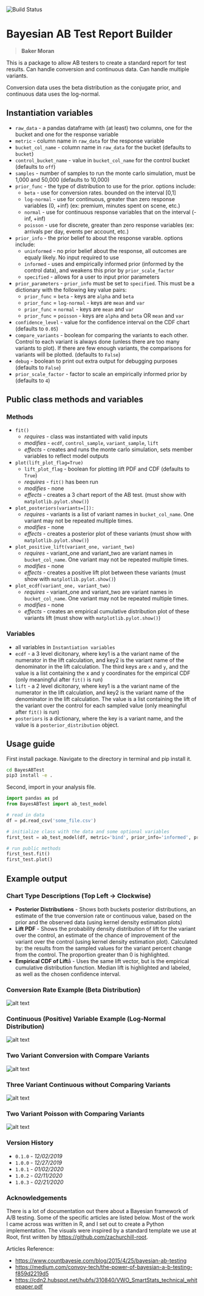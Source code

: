 ![Build Status](https://github.com/actions/BayesABTest/workflows/.github/workflows/build-tests.yml/badge.svg)

# Bayesian AB Test Report Builder

> **Baker Moran**

This is a package to allow AB testers to create a standard report for test results. Can handle conversion and continuous data. Can handle multiple variants.

Conversion data uses the beta distribution as the conjugate prior, and continuous data uses the log-normal.

## Instantiation variables

* `raw_data` - a pandas dataframe with (at least) two columns, one for the bucket and one for the response variable
* `metric` - column name in `raw_data` for the response variable
* `bucket_col_name` - column name in `raw_data` for the bucket (defaults to `bucket`)
* `control_bucket_name` - value in `bucket_col_name` for the control bucket (defaults to `off`)
* `samples` - number of samples to run the monte carlo simulation, must be 1,000 and 50,000 (defaults to 10,000)
* `prior_func` - the type of distribution to use for the prior. options include:
  * `beta` - use for conversion rates. bounded on the interval [0,1]
  * `log-normal` - use for continuous, greater than zero response variables (0, +inf) (ex: premium, minutes spent on scene, etc.)
  * `normal` - use for continuous response variables that on the interval (-inf, +inf)
  * `poisson` - use for discrete, greater than zero response variables (ex: arrivals per day, events per account, etc.)
* `prior_info` - the prior belief to about the response varable. options include:
  * `uninformed` - no prior belief about the response, all outcomes are equaly likely. No input required to use
  * `informed` - uses and empirically informed prior (informed by the control data), and weakens this prior by `prior_scale_factor`
  * `specified` - allows for a user to input prior parameters
* `prior_parameters` - `prior_info` must be set to `specified`. This must be a dictionary with the following key value pairs:
  * `prior_func` = `beta` - keys are `alpha` and `beta`
  * `prior_func` = `log-normal` - keys are `mean` and `var`
  * `prior_func` = `normal` - keys are `mean` and `var`
  * `prior_func` = `poisson` - keys are `alpha` and `beta` OR `mean` and `var`
* `confidence_level` - value for the confidence interval on the CDF chart (defaults to `0.05`)
* `compare_variants` - boolean for comparing the variants to each other. Control to each variant is always done (unless there are too many variants to plot). If there are few enough variants, the comparisons for variants will be plotted. (defaults to `False`)
* `debug` - boolean to print out extra output for debugging purposes (defaults to `False`)
* `prior_scale_factor` - factor to scale an empirically informed prior by (defaults to `4`)

## Public class methods and variables

### Methods

* `fit()`
  * *requires* - class was instantiated with valid inputs
  * *modifies* - `ecdf`, `control_sample`, `variant_sample`, `lift`
  * *effects* - creates and runs the monte carlo simulation, sets member variables to reflect model outputs
* `plot(lift_plot_flag=True)`
  * `lift_plot_flag` - boolean for plotting lift PDF and CDF (defaults to `True`)
  * *requires* - `fit()` has been run
  * *modifies* - none
  * *effects* - creates a 3 chart report of the AB test. (must show with `matplotlib.pylot.show()`)
* `plot_posteriors(variants=[]):`
  * *requires* - variants is a list of variant names in `bucket_col_name`. One variant may not be repeated multiple times.
  * *modifies* - none
  * *effects* - creates a posterior plot of these variants (must show with `matplotlib.pylot.show()`)
* `plot_positive_lift(variant_one, variant_two)`
  * *requires* - variant_one and variant_two are variant names in `bucket_col_name`. One variant may not be repeated multiple times.
  * *modifies* - none
  * *effects* - creates a positive lift plot between these variants (must show with `matplotlib.pylot.show()`)
* `plot_ecdf(variant_one, variant_two)`
  * *requires* - variant_one and variant_two are variant names in `bucket_col_name`. One variant may not be repeated multiple times.
  * *modifies* - none
  * *effects* - creates an empirical cumulative distribution plot of these variants lift (must show with `matplotlib.pylot.show()`)

### Variables

* all variables in `Instantiation variables`
* `ecdf` - a 3 level dicitonary, where key1 is a the variant name of the numerator in the lift calculation, and key2 is the variant name of the denominator in the lift calculation. The third keys are `x` and `y`, and the value is a list containing the x and y coordinates for the empirical CDF (only meaningful after `fit()` is run)
* `lift` - a 2 level dicitonary, where key1 is a the variant name of the numerator in the lift calculation, and key2 is the variant name of the denominator in the lift calculation. The value is a list containing the lift of the variant over the control for each sampled value (only meaningful after `fit()` is run)
* `posteriors` is a dictionary, where the key is a variant name, and the value is a `posterior_distribution` object.

## Usage guide

First install package. Navigate to the directory in terminal and pip install it.

```bash
cd BayesABTest
pip3 install -e .
```

Second, import in your analysis file.

```python
import pandas as pd
from BayesABTest import ab_test_model

# read in data
df = pd.read_csv('some_file.csv')

# initialize class with the data and some optional variables
first_test = ab_test_model(df, metric='bind', prior_info='informed', prior_func='beta', debug=True)

# run public methods
first_test.fit()
first_test.plot()
```

## Example output

### Chart Type Descriptions (Top Left -> Clockwise)

* **Posterior Distributions** - Shows both buckets posterior distributions, an estimate of the true conversion rate or continuous value, based on the prior and the observed data (using kernel density estimation plots)
* **Lift PDF** - Shows the probability density distribution of lift for the variant over the control, an estimate of the chance of improvement of the variant over the control (using kernel density estimation plot). Calculated by: the results from the sampled values for the variant percent change from the control. The proportion greater than 0 is highlighted.
* **Empirical CDF of Lift**å - Uses the same lift vector, but is the empirical cumulative distribution function. Median lift is highlighted and labeled, as well as the chosen confidence interval.

### Conversion Rate Example (Beta Distribution)

![alt text](img/one_var_conversion.png "Conversion Rate Example")

### Continuous (Positive) Variable Example (Log-Normal Distribution)

![alt text](img/one_var_continuous.png "Premium Example")

### Two Variant Conversion with Compare Variants

![alt text](img/two_var_conversion_compare.png "Two Variant Example")

### Three Variant Continuous without Comparing Variants

![alt text](img/three_var_continuous_not_compare.png "Three Variant Example")

### Two Variant Poisson with Comparing Variants

![alt text](img/two_var_poisson_compare.png "Three Variant Example")

### Version History

* `0.1.0` - *12/02/2019*
* `1.0.0` - *12/27/2019*
* `1.0.1` - *01/02/2020*
* `1.0.2` - *02/11/2020*
* `1.0.3` - *02/21/2020*

### Acknowledgements

There is a lot of documentation out there about a Bayesian framework of A/B testing. Some of the specific articles are listed below. Most of the work I came across was written in R, and I set out to create a Python implementation. The visuals were inspired by a standard template we use at Root, first written by <https://github.com/zachurchill-root>.

Articles Reference:

* <https://www.countbayesie.com/blog/2015/4/25/bayesian-ab-testing>
* <https://medium.com/convoy-tech/the-power-of-bayesian-a-b-testing-f859d2219d5>
* <https://cdn2.hubspot.net/hubfs/310840/VWO_SmartStats_technical_whitepaper.pdf>
